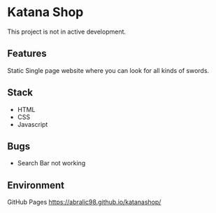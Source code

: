 # Katana Shop

This project is not in active development.

## Features

Static Single page website where you can look for all kinds of swords. <br/>

## Stack

- HTML
- CSS
- Javascript

## Bugs

- Search Bar not working


## Environment

GitHub Pages
https://abralic98.github.io/katanashop/

